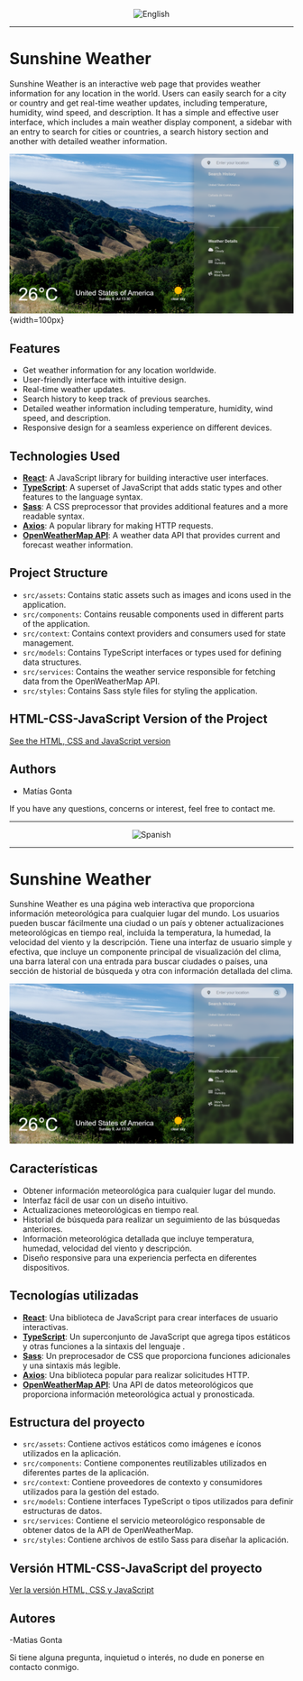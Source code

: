 <p align="center">
  <img src="https://upload.wikimedia.org/wikipedia/en/thumb/a/ae/Flag_of_the_United_Kingdom.svg/2560px-Flag_of_the_United_Kingdom.svg.png" alt="English" width="100px" />
</p>

---

# Sunshine Weather

Sunshine Weather is an interactive web page that provides weather information for any location in the world. Users can easily search for a city or country and get real-time weather updates, including temperature, humidity, wind speed, and description. It has a simple and effective user interface, which includes a main weather display component, a sidebar with an entry to search for cities or countries, a search history section and another with detailed weather information.

![Sunshine-Weather!](./sunshine-weather-screenshot.png){width=100px}

## Features

- Get weather information for any location worldwide.
- User-friendly interface with intuitive design.
- Real-time weather updates.
- Search history to keep track of previous searches.
- Detailed weather information including temperature, humidity, wind speed, and description.
- Responsive design for a seamless experience on different devices.

## Technologies Used

- <a href="https://react.dev/" target="_blank">**React**</a>: A JavaScript library for building interactive user interfaces.
- <a href="https://www.typescriptlang.org/docs/" target="_blank">**TypeScript**</a>: A superset of JavaScript that adds static types and other features to the language syntax.
- <a href="https://sass-lang.com/documentation/" target="_blank">**Sass**</a>: A CSS preprocessor that provides additional features and a more readable syntax.
- <a href="https://axios-http.com/" target="_blank">**Axios**</a>: A popular library for making HTTP requests.
- <a href="https://openweathermap.org/api" target="_blank">**OpenWeatherMap API**</a>: A weather data API that provides current and forecast weather information.

## Project Structure

- `src/assets`: Contains static assets such as images and icons used in the application.
- `src/components`: Contains reusable components used in different parts of the application.
- `src/context`: Contains context providers and consumers used for state management.
- `src/models`: Contains TypeScript interfaces or types used for defining data structures.
- `src/services`: Contains the weather service responsible for fetching data from the OpenWeatherMap API.
- `src/styles`: Contains Sass style files for styling the application.

## HTML-CSS-JavaScript Version of the Project

<a href="https://github.com/MatiasGonta/sunshine-weather-html-css-js" target="_blank">See the HTML, CSS and JavaScript version</a>

## Authors

- Matías Gonta

If you have any questions, concerns or interest, feel free to contact me.

---

<p align="center">
  <img src="https://upload.wikimedia.org/wikipedia/commons/thumb/9/9a/Flag_of_Spain.svg/2560px-Flag_of_Spain.svg.png" alt="Spanish" width="100px" />
</p>

---

# Sunshine Weather

Sunshine Weather es una página web interactiva que proporciona información meteorológica para cualquier lugar del mundo. Los usuarios pueden buscar fácilmente una ciudad o un país y obtener actualizaciones meteorológicas en tiempo real, incluida la temperatura, la humedad, la velocidad del viento y la descripción. Tiene una interfaz de usuario simple y efectiva, que incluye un componente principal de visualización del clima, una barra lateral con una entrada para buscar ciudades o países, una sección de historial de búsqueda y otra con información detallada del clima.

![Sunshine-Weather!](./sunshine-weather-screenshot.png)

## Características

- Obtener información meteorológica para cualquier lugar del mundo.
- Interfaz fácil de usar con un diseño intuitivo.
- Actualizaciones meteorológicas en tiempo real.
- Historial de búsqueda para realizar un seguimiento de las búsquedas anteriores.
- Información meteorológica detallada que incluye temperatura, humedad, velocidad del viento y descripción.
- Diseño responsive para una experiencia perfecta en diferentes dispositivos.

## Tecnologías utilizadas

- <a href="https://react.dev/" target="_blank">**React**</a>: Una biblioteca de JavaScript para crear interfaces de usuario interactivas.
- <a href="https://www.typescriptlang.org/docs/" target="_blank">**TypeScript**</a>: Un superconjunto de JavaScript que agrega tipos estáticos y otras funciones a la sintaxis del lenguaje .
- <a href="https://sass-lang.com/documentation/" target="_blank">**Sass**</a>: Un preprocesador de CSS que proporciona funciones adicionales y una sintaxis más legible.
- <a href="https://axios-http.com/" target="_blank">**Axios**</a>: Una biblioteca popular para realizar solicitudes HTTP.
- <a href="https://openweathermap.org/api" target="_blank">**OpenWeatherMap API**</a>: Una API de datos meteorológicos que proporciona información meteorológica actual y pronosticada.

## Estructura del proyecto

- `src/assets`: Contiene activos estáticos como imágenes e íconos utilizados en la aplicación.
- `src/components`: Contiene componentes reutilizables utilizados en diferentes partes de la aplicación.
- `src/context`: Contiene proveedores de contexto y consumidores utilizados para la gestión del estado.
- `src/models`: Contiene interfaces TypeScript o tipos utilizados para definir estructuras de datos.
- `src/services`: Contiene el servicio meteorológico responsable de obtener datos de la API de OpenWeatherMap.
- `src/styles`: Contiene archivos de estilo Sass para diseñar la aplicación.

## Versión HTML-CSS-JavaScript del proyecto

<a href="https://github.com/MatiasGonta/sunshine-weather-html-css-js" target="_blank">Ver la versión HTML, CSS y JavaScript</a>

## Autores

-Matias Gonta

Si tiene alguna pregunta, inquietud o interés, no dude en ponerse en contacto conmigo.
